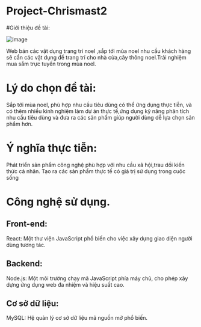 # Project-Chrismast2
#Giới thiệu đề tài: 

![image](https://github.com/Huy20003/Project-Chrismast2/assets/117734061/9fd08678-20df-4a53-88f6-8f2d76e4c9b2)

 Web bán các vật dụng trang trí noel ,sắp tới mùa noel nhu cầu khách hàng sẽ cần các vật dụng để trang trí cho nhà cửa,cây thông noel.Trải nghiệm mua sắm trực tuyến trong mùa noel.
# Lý do chọn đề tài:
 Sắp tới mùa noel, phù hợp nhu cầu tiêu dùng có thể ứng dụng thực tiễn, và có thêm nhiều kinh nghiệm làm dự án thực tế,ứng dụng kỹ năng phân tích nhu cầu tiêu dùng và đưa ra các sản phẩm giúp người dùng dễ lựa chọn sản phẩm hơn.
# Ý nghĩa thực tiễn:
Phát triển sản phẩm công nghệ phù hợp với nhu cầu xã hội,trau dồi kiến thức cá nhân. Tạo ra các sản phẩm thực tế có giá trị sử dụng trong cuộc sống
# Công nghệ sử dụng.
## Front-end:
 React: Một thư viện JavaScript phổ biến cho việc xây dựng giao diện người dùng tương tác.
## Backend:
 Node.js: Một môi trường chạy mã JavaScript phía máy chủ, cho phép xây dựng ứng dụng web đa nhiệm và hiệu suất cao.
## Cơ sở dữ liệu:
 MySQL: Hệ quản lý cơ sở dữ liệu mã nguồn mở phổ biến.
